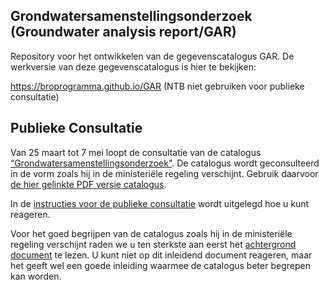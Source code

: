 ## Grondwatersamenstellingsonderzoek (Groundwater analysis report/GAR)

Repository voor het ontwikkelen van de gegevenscatalogus GAR. De werkversie van deze gegevenscatalogus is hier te bekijken: 

https://broprogramma.github.io/GAR (NTB niet gebruiken voor publieke consultatie)

## Publieke Consultatie
Van 25 maart tot 7 mei loopt de consultatie van de catalogus [“Grondwatersamenstellingsonderzoek"][1]. De catalogus wordt geconsulteerd in de vorm zoals hij in de ministeriële regeling verschijnt. Gebruik daarvoor [de hier gelinkte PDF versie catalogus][1].

In de [instructies voor de publieke consultatie][2] wordt uitgelegd hoe u kunt reageren.

Voor het goed begrijpen van de catalogus zoals hij in de ministeriële regeling verschijnt raden we u ten sterkste aan eerst het [achtergrond document][3] te lezen. U kunt niet op dit inleidend document reageren, maar het geeft wel een goede inleiding waarmee de catalogus beter begrepen kan worden.

[1]: https://github.com/BROprogramma/GAR/raw/gh-pages/Catalogus%20GAR0.9_20190325.pdf
[2]: https://github.com/BROprogramma/GAR/blob/gh-pages/consultatie-instructie.md
[3]: https://github.com/BROprogramma/GAR/raw/gh-pages/Catalogus%20inleiding_GAR0.9_201903021.pdf
